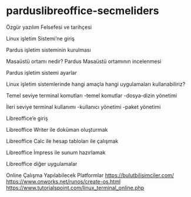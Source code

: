 # parduslibreoffice-secmeliders
Özgür yazılım Felsefesi ve tarihçesi

Linux işletim Sistemi’ne giriş

Pardus işletim sisteminin kurulması

Masaüstü ortamı nedir? Pardus Masaüstü ortamının incelenmesi

Pardus işletim sistemi ayarlar

Linux işletim sistemlerinde hangi amaçla hangi uygulamaları kullanabiliriz? 

Temel seviye terminal komutları
-temel komutlar
-dosya-dizin yönetimi

İleri seviye terminal kullanımı
-kullanıcı yönetimi
-paket yönetimi

Libreoffice’e giriş

Libreoffice Writer  ile doküman oluşturmak

Libreoffice Calc ile hesap tabloları ile çalışmak

Libreoffice İmpress ile sunum hazırlamak

Libreoffice diğer uygulamalar


Online Çalışma Yapılabilecek Platformlar 
https://bulutbilisimciler.com/ 
https://www.onworks.net/runos/create-os.html 
https://www.tutorialspoint.com/linux_terminal_online.php
